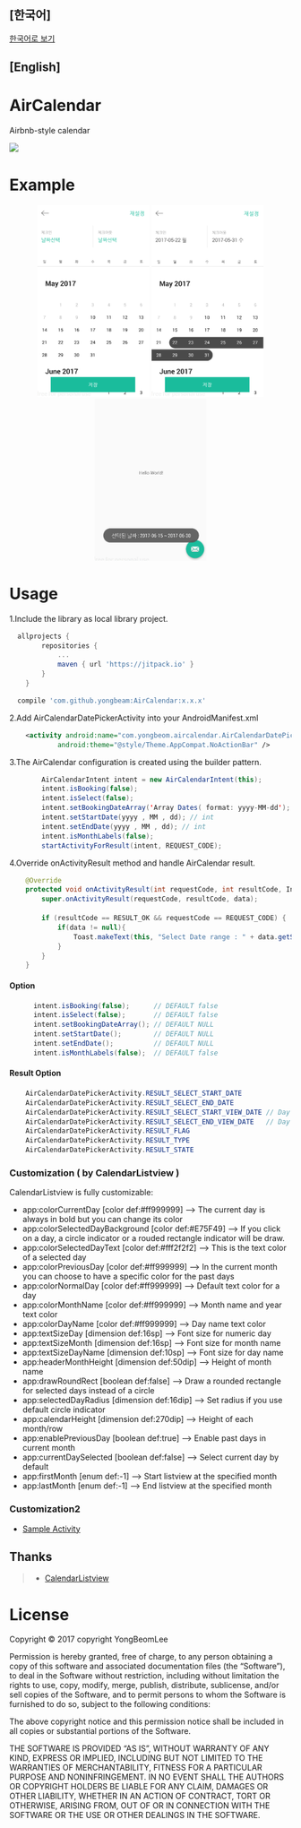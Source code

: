 ## [한국어]
[한국어로 보기](http://mytalkhome.tistory.com/881) 

## [English]
# AirCalendar
Airbnb-style calendar

[![](https://jitpack.io/v/yongbeam/AirCalendar.svg)](https://jitpack.io/#yongbeam/AirCalendar)

# Example
<p align="center">
  <img src="sc/sc1.png" width="200"/>
  <img src="sc/sc2.png" width="200"/>
  <img src="sc/sc3.png" width="200"/>
</p>



# Usage

1.Include the library as local library project.
```gradle
  allprojects {
		repositories {
			...
			maven { url 'https://jitpack.io' }
		}
	}
```

```gradle
  compile 'com.github.yongbeam:AirCalendar:x.x.x'
```

2.Add AirCalendarDatePickerActivity into your AndroidManifest.xml
```xml
    <activity android:name="com.yongbeom.aircalendar.AirCalendarDatePickerActivity"
            android:theme="@style/Theme.AppCompat.NoActionBar" />
```


3.The AirCalendar configuration is created using the builder pattern.
```java
        AirCalendarIntent intent = new AirCalendarIntent(this);
        intent.isBooking(false);
        intent.isSelect(false);
        intent.setBookingDateArray('Array Dates( format: yyyy-MM-dd');
        intent.setStartDate(yyyy , MM , dd); // int
        intent.setEndDate(yyyy , MM , dd); // int
        intent.isMonthLabels(false);
        startActivityForResult(intent, REQUEST_CODE);
```

4.Override onActivityResult method and handle AirCalendar result.
```java
    @Override
    protected void onActivityResult(int requestCode, int resultCode, Intent data) {
        super.onActivityResult(requestCode, resultCode, data);

        if (resultCode == RESULT_OK && requestCode == REQUEST_CODE) {
            if(data != null){
                Toast.makeText(this, "Select Date range : " + data.getStringExtra(AirCalendarDatePickerActivity.RESULT_SELECT_START_DATE) + " ~ " + data.getStringExtra(AirCalendarDatePickerActivity.RESULT_SELECT_END_DATE), Toast.LENGTH_SHORT).show();
            }
        }
    }
```



#### Option
```java
      intent.isBooking(false);      // DEFAULT false
      intent.isSelect(false);       // DEFAULT false
      intent.setBookingDateArray(); // DEFAULT NULL
      intent.setStartDate();        // DEFAULT NULL
      intent.setEndDate();          // DEFAULT NULL
      intent.isMonthLabels(false);  // DEFAULT false
```



#### Result Option
```java
    AirCalendarDatePickerActivity.RESULT_SELECT_START_DATE
    AirCalendarDatePickerActivity.RESULT_SELECT_END_DATE
    AirCalendarDatePickerActivity.RESULT_SELECT_START_VIEW_DATE // Day of the week
    AirCalendarDatePickerActivity.RESULT_SELECT_END_VIEW_DATE   // Day of the week
    AirCalendarDatePickerActivity.RESULT_FLAG
    AirCalendarDatePickerActivity.RESULT_TYPE
    AirCalendarDatePickerActivity.RESULT_STATE
```


### Customization ( by CalendarListview )

CalendarListview is fully customizable:

* app:colorCurrentDay [color def:#ff999999] --> The current day is always in bold but you can change its color
* app:colorSelectedDayBackground [color def:#E75F49] --> If you click on a day, a circle indicator or a rouded rectangle indicator will be draw.
* app:colorSelectedDayText [color def:#fff2f2f2] --> This is the text color of a selected day
* app:colorPreviousDay [color def:#ff999999] --> In the current month you can choose to have a specific color for the past days
* app:colorNormalDay [color def:#ff999999] --> Default text color for a day
* app:colorMonthName [color def:#ff999999] --> Month name and year text color
* app:colorDayName [color def:#ff999999] --> Day name text color
* app:textSizeDay [dimension def:16sp] --> Font size for numeric day
* app:textSizeMonth [dimension def:16sp] --> Font size for month name
* app:textSizeDayName [dimension def:10sp] --> Font size for day name
* app:headerMonthHeight [dimension def:50dip] --> Height of month name
* app:drawRoundRect [boolean def:false] --> Draw a rounded rectangle for selected days instead of a circle
* app:selectedDayRadius [dimension def:16dip] --> Set radius if you use default circle indicator
* app:calendarHeight [dimension def:270dip] --> Height of each month/row
* app:enablePreviousDay [boolean def:true] --> Enable past days in current month
* app:currentDaySelected [boolean def:false] --> Select current day by default
* app:firstMonth [enum def:-1] --> Start listview at the specified month
* app:lastMonth [enum def:-1] --> End listview at the specified month


### Customization2 
* [Sample Activity](https://github.com/yongbeam/AirCalendar/blob/master/AirCalendar/src/main/java/com/yongbeom/aircalendar/AirCalendarDatePickerActivity.java)


## Thanks
>* [CalendarListview](https://github.com/traex/CalendarListview)


# License

Copyright © 2017 copyright YongBeomLee

Permission is hereby granted, free of charge, to any person obtaining a copy of this software and associated documentation files (the “Software”), to deal in the Software without restriction, including without limitation the rights to use, copy, modify, merge, publish, distribute, sublicense, and/or sell copies of the Software, and to permit persons to whom the Software is furnished to do so, subject to the following conditions:

The above copyright notice and this permission notice shall be included in all copies or substantial portions of the Software.

THE SOFTWARE IS PROVIDED “AS IS”, WITHOUT WARRANTY OF ANY KIND, EXPRESS OR IMPLIED, INCLUDING BUT NOT LIMITED TO THE WARRANTIES OF MERCHANTABILITY, FITNESS FOR A PARTICULAR PURPOSE AND NONINFRINGEMENT. IN NO EVENT SHALL THE AUTHORS OR COPYRIGHT HOLDERS BE LIABLE FOR ANY CLAIM, DAMAGES OR OTHER LIABILITY, WHETHER IN AN ACTION OF CONTRACT, TORT OR OTHERWISE, ARISING FROM, OUT OF OR IN CONNECTION WITH THE SOFTWARE OR THE USE OR OTHER DEALINGS IN THE SOFTWARE.
